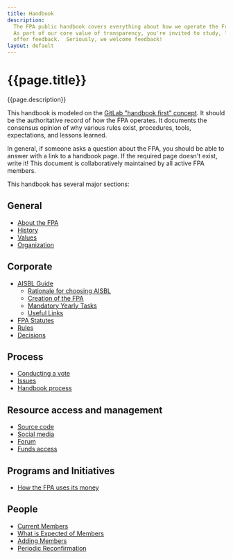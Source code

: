 ```yaml
---
title: Handbook
description:
  The FPA public handbook covers everything about how we operate the FreeCAD Project Association.
  As part of our core value of transparency, you're invited to study, learn, copy and
  offer feedback.  Seriously, we welcome feedback!
layout: default
---
```


# {{page.title}}

{{page.description}}

This handbook is modeled on the [GitLab "handbook first" concept](https://about.gitlab.com/company/culture/all-remote/handbook-first-documentation/).  It should be the
authoritative record of how the FPA operates. It documents the consensus opinion
of why various rules exist, procedures, tools, expectations, and lessons learned.

In general, if someone asks a question about the FPA, you should be able to answer
with a link to a handbook page.  If the required page doesn't exist, write it! This
document is collaboratively maintained by all active FPA members.

This handbook has several major sections:

## General
- [About the FPA](./general/about.md)
- [History](./general/history.md)
- [Values](./general/values.md)
- [Organization](./general/organization.md)

## Corporate
- [AISBL Guide](./corporate/aisbl_guide.md)
    - [Rationale for choosing AISBL](./corporate/AISBL/rationale.md)
    - [Creation of the FPA](./corporate/AISBL/creation.md)
    - [Mandatory Yearly Tasks](./corporate/AISBL/mandatory_tasks.md)
    - [Useful Links](./corporate/AISBL/links.md)
- [FPA Statutes](./corporate/statutes.md)
- [Rules](./process/rules.md)
- [Decisions](./process/decisions.md)

## Process
- [Conducting a vote](./process/voting.md)
- [Issues](./process/issues.md)
- [Handbook process](./process/handbook.md)

## Resource access and management
- [Source code](./process/source_code_access.md)
- [Social media](./process/socialmedia.md)
- [Forum](./process/forum.md)
- [Funds access](./process/fundsaccess.md)

## Programs and Initiatives
- [How the FPA uses its money](../programs.md)

## People
- [Current Members](./people/roster.md)
- [What is Expected of Members](./people/expectations.md)
- [Adding Members](./process/member.md)
- [Periodic Reconfirmation](./process/reconfirmation.md)
